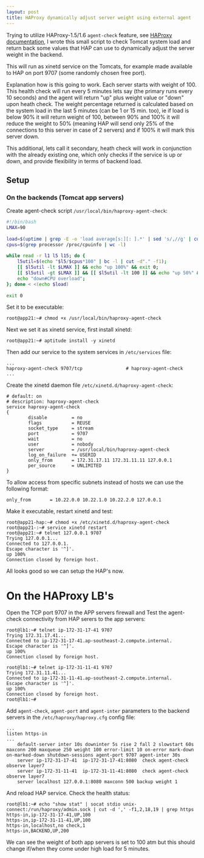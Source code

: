 ```yaml
---
layout: post
title: HAProxy dynamically adjust server weight using external agent 
---
```


Trying to utilize HAProxy-1.5/1.6 `agent-check` feature, see [HAProxy documentation](http://cbonte.github.io/haproxy-dconv/configuration-1.5.html#5.2-agent-check), I wrote this small script to check Tomcat system load and return back some values that HAP can use to dynamically adjust the server weight in the backend.

This will run as xinetd service on the Tomcats, for example made available to HAP on port 9707 (some randomly chosen free port).

Explanation how is this going to work. Each server starts with weight of 100. This health check will run every 5 minutes lets say (the primary runs every 10 seconds) and the agent will return "up" plus weight value or "down" upon heath check. The weight percentage returned is calculated based on the system load in the last 5 minutes (can be 1 or 15 min. too), ie if load is below 90% it will return weight of 100, between 90% and 100% it will reduce the weight to 50% (meaning HAP will send only 25% of the connections to this server in case of 2 servers) and if 100% it will mark this server down.

This additional, lets call it secondary, heath check will work in conjunction with the already existing one, which only checks if the service is up or down, and provide flexibility in terms of backend load.

## Setup

### On the backends (Tomcat app servers)

Create agent-check script `/usr/local/bin/haproxy-agent-check`:

```bash
#!/bin/bash
LMAX=90
 
load=$(uptime | grep -E -o 'load average[s:][: ].*' | sed 's/,//g' | cut -d' ' -f3-5)
cpus=$(grep processor /proc/cpuinfo | wc -l)
 
while read -r l1 l5 l15; do {
    l5util=$(echo "$l5/$cpus*100" | bc -l | cut -d"." -f1);
    [[ $l5util -lt $LMAX ]] && echo "up 100%" && exit 0;
    [[ $l5util -gt $LMAX ]] && [[ $l5util -lt 100 ]] && echo "up 50%" && exit 0;
    echo "down#CPU overload";
}; done < <(echo $load)
 
exit 0
```

Set it to be executable:

```
root@app21:~# chmod +x /usr/local/bin/haproxy-agent-check
```

Next we set it as xinetd service, first install xinetd:

```
root@app21:~# aptitude install -y xinetd
```

Then add our service to the system services in `/etc/services` file:

```
...
haproxy-agent-check 9707/tcp                # haproxy-agent-check
...
```

Create the xinetd daemon file `/etc/xinetd.d/haproxy-agent-check`:

```
# default: on
# description: haproxy-agent-check
service haproxy-agent-check
{
        disable         = no
        flags           = REUSE
        socket_type     = stream
        port            = 9707
        wait            = no
        user            = nobody
        server          = /usr/local/bin/haproxy-agent-check
        log_on_failure  += USERID
        only_from       = 172.31.17.11 172.31.11.11 127.0.0.1
        per_source      = UNLIMITED
}
```

To allow access from specific subnets instead of hosts we can use the following format:

```
only_from       = 10.22.0.0 10.22.1.0 10.22.2.0 127.0.0.1
```

Make it executable, restart xinetd and test:

```
root@app21-hap:~# chmod +x /etc/xinetd.d/haproxy-agent-check
root@app21-:~# service xinetd restart
root@app21:~# telnet 127.0.0.1 9707
Trying 127.0.0.1...
Connected to 127.0.0.1.
Escape character is '^]'.
up 100%
Connection closed by foreign host.
```

All looks good so we can setup the HAP's now.

# On the HAProxy LB's

Open the TCP port 9707 in the APP servers firewall and Test the agent-check connectivity from HAP serers to the app servers:

```
root@lb1:~# telnet ip-172-31-17-41 9707
Trying 172.31.17.41...
Connected to ip-172-31-17-41.ap-southeast-2.compute.internal.
Escape character is '^]'.
up 100%
Connection closed by foreign host.
 
root@lb1:~# telnet ip-172-31-11-41 9707
Trying 172.31.11.41...
Connected to ip-172-31-11-41.ap-southeast-2.compute.internal.
Escape character is '^]'.
up 100%
Connection closed by foreign host.
root@lb1:~#
```

Add `agent-check`, `agent-port` and `agent-inter` parameters to the backend servers in the `/etc/haproxy/haproxy.cfg` config file:

```
...
listen https-in
...
    default-server inter 10s downinter 5s rise 2 fall 2 slowstart 60s maxconn 200 maxqueue 250 weight 100 error-limit 10 on-error mark-down on-marked-down shutdown-sessions agent-port 9707 agent-inter 30s
    server ip-172-31-17-41  ip-172-31-17-41:8080  check agent-check observe layer7
    server ip-172-31-11-41  ip-172-31-11-41:8080  check agent-check observe layer7
    server localhost 127.0.0.1:8080 maxconn 500 backup weight 1
```

And reload HAP service. Check the health status:

```
root@lb1:~# echo "show stat" | socat stdio unix-connect:/run/haproxy/admin.sock | cut -d ',' -f1,2,18,19 | grep https
https-in,ip-172-31-17-41,UP,100
https-in,ip-172-31-11-41,UP,100
https-in,localhost,no check,1
https-in,BACKEND,UP,200
```

We can see the weight of both app servers is set to 100 atm but this should change if/when they come under high load for 5 minutes.
